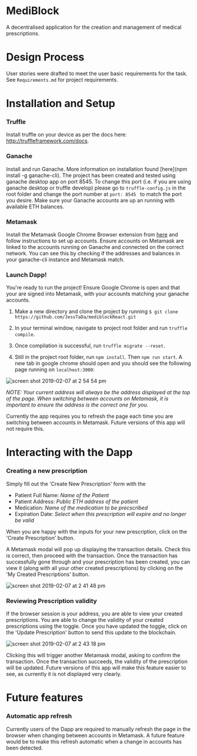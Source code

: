 # MediBlock
A decentralised application for the creation and management of medical prescriptions.

# Design Process
User stories were drafted to meet the user basic requirements for the task. See ```Requirements.md``` for project requirements.


# Installation and Setup

### Truffle
Install truffle on your device as per the docs here: http://truffleframework.com/docs.

### Ganache
Install and run Ganache. More information on installation found [here](npm install -g ganache-cli).
The project has been created and tested using ganache desktop app on port 8545. To change this port (i.e. if you are using ganache desktop or truffle develop) please go to ```truffle-config.js``` in the root folder and change the port number at ```port: 8545 ``` to match the port you desire. Make sure your Ganache accounts are up an running with available ETH balances.

### Metamask
Install the Metamask Google Chrome Browser extension from [here](https://chrome.google.com/webstore/detail/metamask/nkbihfbeogaeaoehlefnkodbefgpgknn?hl=en) and follow instructions to set up accounts. Ensure accounts on Metamask are linked to the accounts running on Ganache and connected on the correct network. You can see this by checking if the addresses and balances in your ganache-cli instance and Metamask match.

### Launch Dapp!
You're ready to run the project! Ensure Google Chrome is open and that your are signed into Metamask, with your accounts matching your ganache accounts.

1. Make a new directory and clone the project by running ```$ git clone https://github.com/JessTaDa/mediblockReact.git```

2. In your terminal window, navigate to project root folder and run ```truffle compile```.

3.  Once compilation is successful, run ```truffle migrate --reset```.

4. Still in the project root folder, run ```npm install```. Then ```npm run start```. A new tab in google chrome should open and you should see the following page running on ```localhost:3000```:

![screen shot 2019-02-07 at 2 54 54 pm](https://user-images.githubusercontent.com/17763644/52389618-69f5b380-2ae8-11e9-9384-825d700dd47a.png)

*NOTE: Your current address will always be the address displayed at the top of the page. When switching between accounts on Metamask, it is important to ensure the address is the correct one for you.*

Currently the app requires you to refresh the page each time you are switching between accounts in Metamask. Future versions of this app will not require this.


# Interacting with the Dapp
### Creating a new prescription
Simply fill out the 'Create New Prescription' form with the
- Patient Full Name: *Name of the Patient*
- Patient Address: *Public ETH address of the patient*
- Medication: *Name of the medication to be precscribed*
- Expiration Date: *Select when this prescription will expire and no longer be valid*

When you are happy with the inputs for your new prescription, click on the 'Create Prescription' button.

A Metamask modal will pop up displaying the transaction details. Check this is correct, then proceed with the transaction. Once the transaction has successfully gone through and your prescription has been created, you can view it (along with all your other created prescriptions) by clicking on the 'My Created Prescriptions' button.

![screen shot 2019-02-07 at 2 41 48 pm](https://user-images.githubusercontent.com/17763644/52389749-2780a680-2ae9-11e9-893d-bf9b585e2150.png)

### Reviewing Prescription validity
If the browser session is your address, you are able to view your created prescriptions. You are able to change the validity of your created prescriptions using the toggle. Once you have updated the toggle, click on the 'Update Prescription' button to send this update to the blockchain.

![screen shot 2019-02-07 at 2 43 18 pm](https://user-images.githubusercontent.com/17763644/52390011-5e0af100-2aea-11e9-885f-440816b32c99.png)


Clicking this will trigger another Metamask modal, asking to confirm the transaction. Once the transaction succeeds, the validity of the prescription will be updated. Future versions of this app will make this feature easier to see, as currently it is not displayed very clearly.


# Future features
### Automatic app refresh
Currently users of the Dapp are required to manually refresh the page in the browser when changing between accounts in Metamask. A future feature would be to make this refresh automatic when a change in accounts has been detected.

